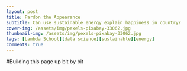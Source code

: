 ```yaml
---
layout: post
title: Pardon the Appearance
subtitle: Can use sustainable energy explain happiness in country?
cover-img: /assets/img/pexels-pixabay-33062.jpg
thumbnail-img: /assets/img/pexels-pixabay-33062.jpg
tags: [Lambda School][data science][sustainable][energy]
comments: true
---
```


#Building this page up bit by bit
